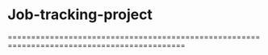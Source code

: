 # Job-tracking-project

============================================================================================
